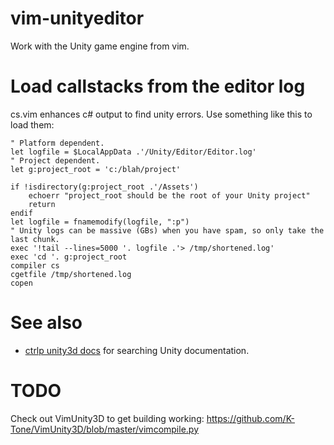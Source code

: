 # vim-unityeditor
Work with the Unity game engine from vim.

# Load callstacks from the editor log

cs.vim enhances c# output to find unity errors. Use something like this to load them:

    " Platform dependent.
    let logfile = $LocalAppData .'/Unity/Editor/Editor.log'
    " Project dependent.
    let g:project_root = 'c:/blah/project'

    if !isdirectory(g:project_root .'/Assets')
        echoerr "project_root should be the root of your Unity project"
        return
    endif
    let logfile = fnamemodify(logfile, ":p")
    " Unity logs can be massive (GBs) when you have spam, so only take the last chunk.
    exec '!tail --lines=5000 '. logfile .'> /tmp/shortened.log'
    exec 'cd '. g:project_root
    compiler cs
    cgetfile /tmp/shortened.log
    copen


# See also

* [ctrlp unity3d docs](https://github.com/idbrii/ctrlp-unity3d-docs) for searching Unity documentation.


# TODO
Check out VimUnity3D to get building working:
https://github.com/K-Tone/VimUnity3D/blob/master/vimcompile.py

